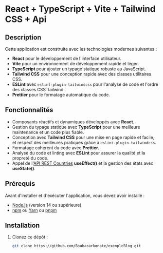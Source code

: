 # React + TypeScript + Vite + Tailwind CSS + Api

## Description

Cette application est construite avec les technologies modernes suivantes :

- **React** pour le développement de l'interface utilisateur.
- **Vite** pour un environnement de développement rapide et léger.
- **TypeScript** pour ajouter un typage statique robuste au JavaScript.
- **Tailwind CSS** pour une conception rapide avec des classes utilitaires CSS.
- **ESLint** avec `eslint-plugin-tailwindcss` pour l'analyse de code et l'ordre des classes CSS Tailwind.
- **Prettier** pour le formatage automatique du code.

## Fonctionnalités

- Composants réactifs et dynamiques développés avec **React**.
- Gestion du typage statique avec **TypeScript** pour une meilleure maintenance et un code plus fiable.
- Conception avec **Tailwind CSS** pour une mise en page rapide et facile, et respect des meilleures pratiques grâce à `eslint-plugin-tailwindcss`.
- Formatage cohérent du code avec **Prettier**.
- Analyse du code et linting avec **ESLint** pour assurer la qualité et la propreté du code.
- Appel de l'[API REST Countries](https://restcountries.com/v3.1/all) **useEffect()** et la gestion des états avec **useState()**.

## Prérequis

Avant d'installer et d'exécuter l'application, vous devez avoir installé :

- [Node.js](https://nodejs.org/) (version 14 ou supérieure)
- [npm](https://www.npmjs.com/) ou [Yarn](https://yarnpkg.com/) ou [pnpm](https://pnpm.io/fr/)

## Installation

1. Clonez ce dépôt :

   ```bash
   git clone https://github.com/Boubacarkonate/exempleBlog.git
   ```
